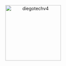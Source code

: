 
<p align="center">
    <span>
    <img src="https://github-readme-stats.vercel.app/api?username=diegotechv4&show_icons=true&theme=algolia" alt="diegotechv4" height=175 />
  </span>
</p>
